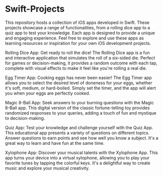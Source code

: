 # Swift-Projects

This repository hosts a collection of iOS apps developed in Swift. These projects showcase a range of functionalities, from a rolling dice app to a quiz app to test your knowledge. Each app is designed to provide a unique and engaging experience. Feel free to explore and use these apps as learning resources or inspiration for your own iOS development projects.

Rolling Dice App: Get ready to roll the dice! The Rolling Dice app is a fun and interactive application that simulates the roll of a six-sided die. Perfect for games or decision-making, it provides a random outcome with each tap, complete with visual effects to make it feel like you're rolling a real die.

Egg Timer App: Cooking eggs has never been easier! The Egg Timer app allows you to select the desired level of doneness for your eggs, whether it's soft, medium, or hard-boiled. Simply set the timer, and the app will alert you when your eggs are perfectly cooked.

Magic 8-Ball App: Seek answers to your burning questions with the Magic 8-Ball app. This digital version of the classic fortune-telling toy provides randomized responses to your queries, adding a touch of fun and mystique to decision-making.

Quiz App: Test your knowledge and challenge yourself with the Quiz App. This educational app presents a variety of questions on different topics. Answer questions to earn points and see how well you know a subject. It's a great way to learn and have fun at the same time.

Xylophone App: Discover your musical talents with the Xylophone App. This app turns your device into a virtual xylophone, allowing you to play your favorite tunes by tapping the colorful keys. It's a delightful way to create music and explore your musical creativity.
